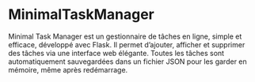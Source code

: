 # MinimalTaskManager
Minimal Task Manager est un gestionnaire de tâches en ligne, simple et efficace, développé avec Flask. Il permet d’ajouter, afficher et supprimer des tâches via une interface web élégante. Toutes les tâches sont automatiquement sauvegardées dans un fichier JSON pour les garder en mémoire, même après redémarrage.

